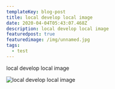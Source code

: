 ```yaml
---
templateKey: blog-post
title: local develop local image
date: 2020-04-04T05:43:07.468Z
description: local develop local image
featuredpost: true
featuredimage: /img/unnamed.jpg
tags:
  - test
---
```

local develop local image



![local develop local image](/img/unnamed.jpg "local develop local image")
